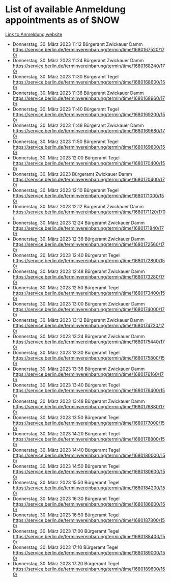 # List of available Anmeldung appointments as of $NOW
[Link to Anmeldung website](https://service.berlin.de/terminvereinbarung/termin/tag.php?termin=1&anliegen[]=120686&dienstleisterlist=122210,122217,327316,122219,327312,122227,327314,122231,327346,122243,327348,122254,122252,329742,122260,329745,122262,329748,122271,327278,122273,327274,122277,327276,330436,122280,327294,122282,327290,122284,327292,122291,327270,122285,327266,122286,327264,122296,327268,150230,329760,122297,327286,122294,327284,122312,329763,122314,329775,122304,327330,122311,327334,122309,327332,317869,122281,327352,122279,329772,122283,122276,327324,122274,327326,122267,329766,122246,327318,122251,327320,122257,327322,122208,327298,122226,327300&herkunft=http%3A%2F%2Fservice.berlin.de%2Fdienstleistung%2F120686%2F)
- Donnerstag, 30. März 2023 11:12 Bürgeramt Zwickauer Damm https://service.berlin.de/terminvereinbarung/termin/time/1680167520/170/
- Donnerstag, 30. März 2023 11:24 Bürgeramt Zwickauer Damm https://service.berlin.de/terminvereinbarung/termin/time/1680168240/170/
- Donnerstag, 30. März 2023 11:30 Bürgeramt Tegel https://service.berlin.de/terminvereinbarung/termin/time/1680168600/150/
- Donnerstag, 30. März 2023 11:36 Bürgeramt Zwickauer Damm https://service.berlin.de/terminvereinbarung/termin/time/1680168960/170/
- Donnerstag, 30. März 2023 11:40 Bürgeramt Tegel https://service.berlin.de/terminvereinbarung/termin/time/1680169200/150/
- Donnerstag, 30. März 2023 11:48 Bürgeramt Zwickauer Damm https://service.berlin.de/terminvereinbarung/termin/time/1680169680/170/
- Donnerstag, 30. März 2023 11:50 Bürgeramt Tegel https://service.berlin.de/terminvereinbarung/termin/time/1680169800/150/
- Donnerstag, 30. März 2023 12:00 Bürgeramt Tegel https://service.berlin.de/terminvereinbarung/termin/time/1680170400/150/
- Donnerstag, 30. März 2023  Bürgeramt Zwickauer Damm https://service.berlin.de/terminvereinbarung/termin/time/1680170400/170/
- Donnerstag, 30. März 2023 12:10 Bürgeramt Tegel https://service.berlin.de/terminvereinbarung/termin/time/1680171000/150/
- Donnerstag, 30. März 2023 12:12 Bürgeramt Zwickauer Damm https://service.berlin.de/terminvereinbarung/termin/time/1680171120/170/
- Donnerstag, 30. März 2023 12:24 Bürgeramt Zwickauer Damm https://service.berlin.de/terminvereinbarung/termin/time/1680171840/170/
- Donnerstag, 30. März 2023 12:36 Bürgeramt Zwickauer Damm https://service.berlin.de/terminvereinbarung/termin/time/1680172560/170/
- Donnerstag, 30. März 2023 12:40 Bürgeramt Tegel https://service.berlin.de/terminvereinbarung/termin/time/1680172800/150/
- Donnerstag, 30. März 2023 12:48 Bürgeramt Zwickauer Damm https://service.berlin.de/terminvereinbarung/termin/time/1680173280/170/
- Donnerstag, 30. März 2023 12:50 Bürgeramt Tegel https://service.berlin.de/terminvereinbarung/termin/time/1680173400/150/
- Donnerstag, 30. März 2023 13:00 Bürgeramt Zwickauer Damm https://service.berlin.de/terminvereinbarung/termin/time/1680174000/170/
- Donnerstag, 30. März 2023 13:12 Bürgeramt Zwickauer Damm https://service.berlin.de/terminvereinbarung/termin/time/1680174720/170/
- Donnerstag, 30. März 2023 13:24 Bürgeramt Zwickauer Damm https://service.berlin.de/terminvereinbarung/termin/time/1680175440/170/
- Donnerstag, 30. März 2023 13:30 Bürgeramt Tegel https://service.berlin.de/terminvereinbarung/termin/time/1680175800/150/
- Donnerstag, 30. März 2023 13:36 Bürgeramt Zwickauer Damm https://service.berlin.de/terminvereinbarung/termin/time/1680176160/170/
- Donnerstag, 30. März 2023 13:40 Bürgeramt Tegel https://service.berlin.de/terminvereinbarung/termin/time/1680176400/150/
- Donnerstag, 30. März 2023 13:48 Bürgeramt Zwickauer Damm https://service.berlin.de/terminvereinbarung/termin/time/1680176880/170/
- Donnerstag, 30. März 2023 13:50 Bürgeramt Tegel https://service.berlin.de/terminvereinbarung/termin/time/1680177000/150/
- Donnerstag, 30. März 2023 14:20 Bürgeramt Tegel https://service.berlin.de/terminvereinbarung/termin/time/1680178800/150/
- Donnerstag, 30. März 2023 14:40 Bürgeramt Tegel https://service.berlin.de/terminvereinbarung/termin/time/1680180000/150/
- Donnerstag, 30. März 2023 14:50 Bürgeramt Tegel https://service.berlin.de/terminvereinbarung/termin/time/1680180600/150/
- Donnerstag, 30. März 2023 15:50 Bürgeramt Tegel https://service.berlin.de/terminvereinbarung/termin/time/1680184200/150/
- Donnerstag, 30. März 2023 16:30 Bürgeramt Tegel https://service.berlin.de/terminvereinbarung/termin/time/1680186600/150/
- Donnerstag, 30. März 2023 16:50 Bürgeramt Tegel https://service.berlin.de/terminvereinbarung/termin/time/1680187800/150/
- Donnerstag, 30. März 2023 17:00 Bürgeramt Tegel https://service.berlin.de/terminvereinbarung/termin/time/1680188400/150/
- Donnerstag, 30. März 2023 17:10 Bürgeramt Tegel https://service.berlin.de/terminvereinbarung/termin/time/1680189000/150/
- Donnerstag, 30. März 2023 17:20 Bürgeramt Tegel https://service.berlin.de/terminvereinbarung/termin/time/1680189600/150/
